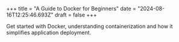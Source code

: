 +++
title = "A Guide to Docker for Beginners"
date = "2024-08-16T12:25:46.693Z"
draft = false
+++

  Get started with Docker, understanding containerization and how it simplifies application deployment.
        